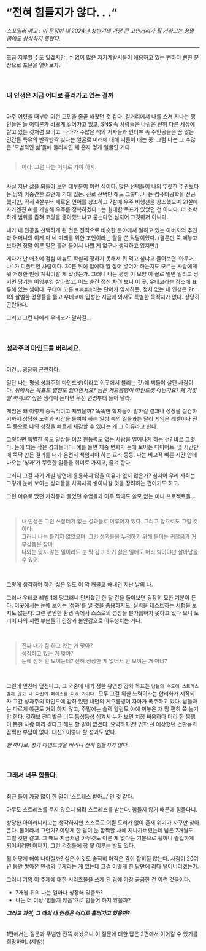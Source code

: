 # ”전혀 힘들지가 않다. . .“


_스포일러 예고 :  이 문장이 내 2024년 상반기의 가장 큰 고민거리가 될 거라고는 정말 꿈에도 상상하지 못했다._

---


조금 지루할 수도 있겠지만, 수 없이 많은 자기계발서들이 애용하고 있는 뻔하디 뻔한 문장으로 포문을 열어보자.
</br>
</br>
</br>
###  내 인생은 지금 어디로 흘러가고 있는 걸까
</br> 아주 어렸을 때부터 이런 고민을 줄곧 해왔던 것 같다. 길거리에서 나를 스쳐 지나는 행인들은 늘 어디론가 바쁘게 걸어가고 있고, SNS 속 사람들은 나랑은 전혀 다른 세상에 살고 있는 것처럼 보이고. 나아가 수많은 책의 저자들과 인터뷰 속 주인공들은 꿈 많은 인간들 특유의 반짝반짝 빛나는 얼굴로 미래에 대해 떠들어 대는 중. 그럼 나는 그 수많은 ‘모범적인 삶’들에 둘러싸인 채 혼자 멍게 얼굴인 거다.
</br>
</br>

> 어라. 그럼 나는 어디로 가야 하지.

</br>
사실 지난 삶을 되돌아 보면 대부분이 이런 식이다. 많은 선택들이 나의 뚜렷한 주관보다는 남의 어중간한 조언에 기대 있는. 진로 선택만 해도 그렇다. 나는 컴퓨터공학을 전공했지만, 딱히 4살부터 새로운 언어를 창조하고 7살에 우주 비행선을 창조했으며 21살에 자가엔진 AI를 개발해 우주를 정복하겠다…는 원대한 목표가 있었던 건 아니다. 더 소박하게 범위를 좁혀 코딩을 좋아했느냐고 묻는다면 심지어 그것마저 아니다. 

내가 내 전공을 선택하게 된 것은 전적으로 비슷한 분야에서 일하고 있는 아버지의 추천과 어머니의 이게 다 네 미래를 위한 조언이라는 탈을 쓴 닦달이었다. (결론만 뚝 떼놓고 보자면 정말 어른 말은 흘려 들어서 나쁠 게 없구나 생각하고 있지만.) 

게다가 난 애초에 점심 메뉴도 확실히 정하지 못해서 뭐 먹고 싶냐고 물어보면 ‘아무거나’ 가 디폴트인 사람이다. 30분 뒤에 입에다 뭘 집어 넣어야 하는지도 모르는 사람에게 뭐 거창한 인생 계획이랄 게 있겠는가. 그러니 나는 평생 이 모양 이 꼴로 밀면 밀리고 당기면 당기는 어영부영 살아왔고, 어느 순간 정신 차려 보니 이 곳, 우테코라는 장소에 표류해 있는 셈이다. 구태여 고른 `표류漂流`라는 단어가 암시하듯, 정처 없는 내 인생은 2n : 1의 살벌한 경쟁률을 뚫고 우테코에 입성한 지금에 와서도 특별한 목적지가 없다. 상당히 곤란하다.

그리고 그런 나에게 우테코가 말하길…
</br>
</br>
</br>
### 성과주의 마인드를 버리세요.
</br> 이건… 굉장히 곤란하다.

일단 나는 평생 성과주의 마인드셋(이라고 이곳에서 불리는 것)에 찌들어 살던 사람이다. _위에서는 목표도 열정도 없다면서요? 님은 게으름뱅이 마인드셋 아닌가요? 왜 거짓말 하세요?_ 싶은 생각이 든다면 우선 변명부터 들어 달라.

게임은 왜 이렇게 중독적이고 재밌을까? 똑똑한 학자들이 말하길 결과나 성장을 실감하기까지 상당한 노력과 시간을 들여야 하는 일상 속의 일들과는 달리 게임은 레벨이나 전투 등으로 나의 성장을 빠르게 체감할 수 있다는 게 그 이유라고 한다. 

그렇다면 특별한 꿈도 일상을 이끌 원동력도 없는 사람을 일어나게 하는 건? 바로 그렇다. 눈에 띄는 작은 성과들이다. 예를 들면 체중 변화가 눈에 보이는 다이어트. 몇 시간만에 뚝딱 만든 결과를 내가 온전히 책임져야 하는 요리 등등. 나는 비교적 빠른 시간 안에 나오는 ‘성과'가 뚜렷한 일들을 취미로 가지고, 즐겨 한다. 

그러니 그걸 자기 계발 방면에 응용하지 않을 이유가 없지 않은가? 심지어 우리 사회는 그렇게 눈에 보이는 성과들을 차곡차곡 쌓아나갈 것을 장려하는 편이기도 하고.

그런 이유로 땄던 자격증과 들었던 수업들과 아무 짝에도 쓸모 없는 미니 프로젝트들… 

</br>

> 내 인생은 그런 쓰잘데기 없는 성과들로 이루어져 있다. 그리고 앞으로도 그럴 것이다. 
> </br>그러니 나는 틀리지 않았으며, 그런 성과들을 누적하기 위해 들이는 귀찮음과 거부감쯤은 참아. </br>나와는 맞지 않는 일이라도 눈 딱 감고 하기 싫은 일에도 머리 박아야만 살아남을 수 있어.

</br>
 
그렇게 생각하며 하기 싫은 일도 이 깍 깨물고 해내던 지난 날의 나.

그러나 우테코 레벨 1에 덩그러니 던져졌던 한 달 간을 돌아보면 굉장히 묘한 기분이 든다. 이곳에서는 눈에 보이는 ‘성과'를 낼 것을 종용하지도, 실력을 테스트하는 시험을 보지도 않는다. 그런 편안한 환경 속에서 스스로의 성장을 판가름하지 못하고 있다 보니 도리어 나의 저런 부분들이 긴장과 불안감으로 아우성치는 거다. 

</br>

> 진짜 내가 잘 하고 있는 거 맞아? 
> </br>성장하고 있는 거 맞아? 
> </br>눈에 전혀 안 보이는데? 전혀 성장한 게 없어서 안 보이는 거 아냐?

</br>
 
그런데 엎친데 덮친다고, 그 와중에 내가 정한 유연성 강화 목표는 `남들의 속도에 스트레스 받지 않고 나 자신의 페이스를 지켜 가기다.` 모두 그걸 위한 노력이라는 합리화가 시작되자 그간 성과주의 마인드에 갇혀 있던 내면의 게으름뱅이 자아가 폭주하고 있다. 남들과는 다르게 야근도 거의 하지 않고, 주말에는 슬랙 알림도 아예 꺼놓은 채 맘 편히 쭉 놀기만 한다. 깃허브 잔디밭은 너무 듬성듬성 심겨서 누가 보면 치정 싸움하다 머리 한 뭉탱이 뽑힌 사람 머리 같다고 해도 할 말이 없겠다. 요약하자면! 입학 전 예상했던 것만큼의 끔찍한 부담이 없다. 대신? 이렇다 할 성과도 없다.

_한 마디로, 성과 마인드셋을 버리니 전혀 힘들지가 않다._
</br>
</br>
</br>
### 그래서 너무 힘들다.

</br> 최근 들어 가장 많이 한 말이 ‘스트레스 받아…’ 인 것 같다. 

아무도 스트레스를 주지 않으니 되려 스트레스를 받는다. 힘들지 않기 때문에 힘들다니. 

상당한 아이러니라고는 생각하지만 스스로도 어쩔 도리가 없이 존재 위기가 자꾸만 찾아온다. 봄이라서 그런가? 이렇게 한 달이 눈 깜짝할 새에 지나가버렸는데 남은 7개월도 그럴 것만 같고. 그 때도 지금처럼 아무것도 이룬 게 없다는 기분으로 휑하니 졸업하게 되어버리면 어쩌지. 그런 걱정들에 잠 못 이루는 밤도 있다. 

뭘 어떻게 해야 나아질까? 실은 이것도 솔직히 아직은 감이 잡히질 않는다. 사람이 20여년 동안 쌓아온 인생의 무게라는 게 있는데 그걸 어떻게 한 달만에 죄다 털어버리겠는가.

그러니 기왕 이 주제에 대한 시리즈물을 쓰게 된 김에 가장 궁금한 건 이런 것들이다.

- 7개월 뒤의 나는 얼마나 성장해 있을까?
- 나는 더 이상 ‘힘들지 않음'으로 힘들어 하지 않을까?

_**그리고 과연, 그 때의 내 인생은 어디로 흘러가고 있을까?**_
</br>
</br>
</br>
1편에서는 질문과 푸념만 잔뜩 해놨으니 이 질문에 대한 답은 2편에서 이어갈 수 있기를 희망하며. (제발!)


